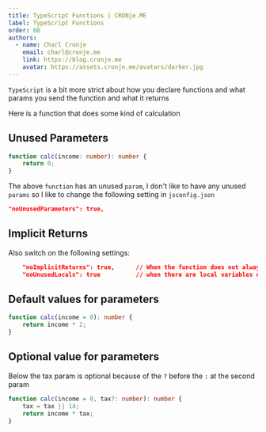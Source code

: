 ```yaml
---
title: TypeScript Functions | CRONje.ME
label: TypeScript Functions
order: 60
authors:
  - name: Charl Cronje
    email: charl@cronje.me
    link: https://blog.cronje.me
    avatar: https://assets.cronje.me/avatars/darker.jpg
---
```

<script type="text/javascript">(function(w,s){var e=document.createElement("script");e.type="text/javascript";e.async=true;e.src="https://cdn.pagesense.io/js/webally/f2527eebee974243853bcd47b32631f4.js";var x=document.getElementsByTagName("script")[0];x.parentNode.insertBefore(e,x);})(window,"script");</script>

`TypeScript` is a bit more strict about how you declare functions and what params you send the function and what it returns

Here is a function that does some kind of calculation

## Unused Parameters

```ts
function calc(income: number): number {
    return 0;
}
```

The above `function` has an unused `param`, I don't like to have any unused `params` so I like to change the following setting in `jsconfig.json`

```json
"noUnusedParameters": true,
```

## Implicit Returns

Also switch on the following settings:

```json
    "noImplicitReturns": true,      // When the function does not always return a value
    "noUnusedLocals": true          // when there are local variables declared inside a function but they are never used
```

## Default values for parameters

```ts
function calc(income = 0): number {
    return income * 2;
}
```

## Optional value for parameters

Below the tax param is optional because of the `?` before the `:` at the second param

```ts
function calc(income = 0, tax?: number): number {
    tax = tax || 14;
    return income * tax;
}
```


